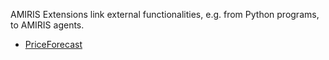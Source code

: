 AMIRIS Extensions link external functionalities, e.g. from Python programs, to AMIRIS agents.

* [PriceForecast](./Extensions/PriceForecast)